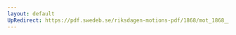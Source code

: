 ```yaml
---
layout: default
UpRedirect: https://pdf.swedeb.se/riksdagen-motions-pdf/1868/mot_1868__fk__00063/mot_1868__fk__00063_001.pdf
---
```

